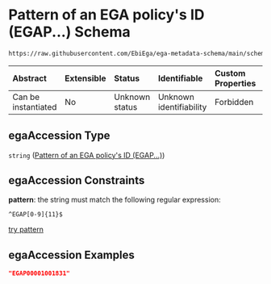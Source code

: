 # Pattern of an EGA policy's ID (EGAP...) Schema

```txt
https://raw.githubusercontent.com/EbiEga/ega-metadata-schema/main/schemas/EGA.policy.json#/properties/objectId/allOf/1/properties/egaAccession
```



| Abstract            | Extensible | Status         | Identifiable            | Custom Properties | Additional Properties | Access Restrictions | Defined In                                                                   |
| :------------------ | :--------- | :------------- | :---------------------- | :---------------- | :-------------------- | :------------------ | :--------------------------------------------------------------------------- |
| Can be instantiated | No         | Unknown status | Unknown identifiability | Forbidden         | Allowed               | none                | [EGA.policy.json\*](../../../schemas/EGA.policy.json "open original schema") |

## egaAccession Type

`string` ([Pattern of an EGA policy's ID (EGAP...)](ega-12-definitions-pattern-of-an-ega-policys-id-egap.md))

## egaAccession Constraints

**pattern**: the string must match the following regular expression:&#x20;

```regexp
^EGAP[0-9]{11}$
```

[try pattern](https://regexr.com/?expression=%5EEGAP%5B0-9%5D%7B11%7D%24 "try regular expression with regexr.com")

## egaAccession Examples

```json
"EGAP00001001831"
```
